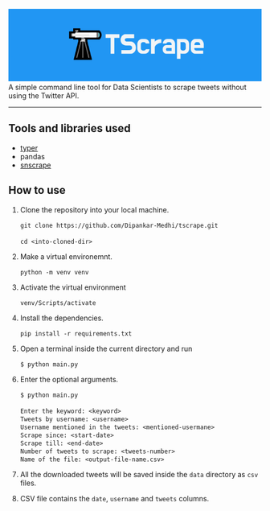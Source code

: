 ![tscrape.png](images/tscrape.png)
A simple command line tool for Data Scientists to scrape tweets without using the Twitter API.

---

## Tools and libraries used
- [typer](https://typer.tiangolo.com/)
- pandas
- [snscrape](https://github.com/JustAnotherArchivist/snscrape)

## How to use
1. Clone the repository into your local machine.
   ```
   git clone https://github.com/Dipankar-Medhi/tscrape.git

   cd <into-cloned-dir>
   ```

2. Make a virtual environemnt.
   ```
   python -m venv venv
   ```
3. Activate the virtual environment
   ```
   venv/Scripts/activate
   ```
4. Install the dependencies.
    ```
    pip install -r requirements.txt
    ```
5. Open a terminal inside the current directory and run
    ```
    $ python main.py
    ```
6. Enter the optional arguments.
   ```
   $ python main.py

   Enter the keyword: <keyword>
   Tweets by username: <username>
   Username mentioned in the tweets: <mentioned-usermane>
   Scrape since: <start-date>
   Scrape till: <end-date>
   Number of tweets to scrape: <tweets-number>
   Name of the file: <output-file-name.csv>
   ```
7. All the downloaded tweets will be saved inside the `data` directory as `csv` files.
8. CSV file contains the `date`, `username` and `tweets` columns.